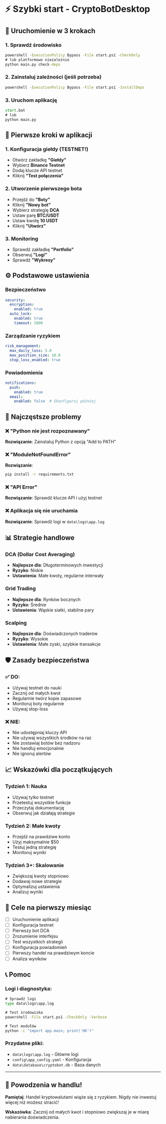 # ⚡ Szybki start - CryptoBotDesktop

## 🚀 Uruchomienie w 3 krokach

### 1. Sprawdź środowisko
```cmd
powershell -ExecutionPolicy Bypass -File start.ps1 -CheckOnly
# lub platformowo niezależnie
python main.py check-deps
```

### 2. Zainstaluj zależności (jeśli potrzeba)
```cmd
powershell -ExecutionPolicy Bypass -File start.ps1 -InstallDeps
```

### 3. Uruchom aplikację
```cmd
start.bat
# lub
python main.py
```

## 🎯 Pierwsze kroki w aplikacji

### 1. Konfiguracja giełdy (TESTNET!)
- Otwórz zakładkę **"Giełdy"**
- Wybierz **Binance Testnet**
- Dodaj klucze API testnet
- Kliknij **"Test połączenia"**

### 2. Utworzenie pierwszego bota
- Przejdź do **"Boty"**
- Kliknij **"Nowy bot"**
- Wybierz strategię **DCA**
- Ustaw parę **BTC/USDT**
- Ustaw kwotę **10 USDT**
- Kliknij **"Utwórz"**

### 3. Monitoring
- Sprawdź zakładkę **"Portfolio"**
- Obserwuj **"Logi"**
- Sprawdź **"Wykresy"**

## ⚙️ Podstawowe ustawienia

### Bezpieczeństwo
```yaml
security:
  encryption:
    enabled: true
  auto_lock:
    enabled: true
    timeout: 1800
```

### Zarządzanie ryzykiem
```yaml
risk_management:
  max_daily_loss: 5.0
  max_position_size: 10.0
  stop_loss_enabled: true
```

### Powiadomienia
```yaml
notifications:
  push:
    enabled: true
  email:
    enabled: false  # Skonfiguruj później
```

## 🔧 Najczęstsze problemy

### ❌ "Python nie jest rozpoznawany"
**Rozwiązanie**: Zainstaluj Python z opcją "Add to PATH"

### ❌ "ModuleNotFoundError"
**Rozwiązanie**: 
```cmd
pip install -r requirements.txt
```

### ❌ "API Error"
**Rozwiązanie**: Sprawdź klucze API i użyj testnet

### ❌ Aplikacja się nie uruchamia
**Rozwiązanie**: Sprawdź logi w `data\logs\app.log`

## 📊 Strategie handlowe

### DCA (Dollar Cost Averaging)
- **Najlepsze dla**: Długoterminowych inwestycji
- **Ryzyko**: Niskie
- **Ustawienia**: Małe kwoty, regularne interwały

### Grid Trading
- **Najlepsze dla**: Rynków bocznych
- **Ryzyko**: Średnie
- **Ustawienia**: Wąskie siatki, stabilne pary

### Scalping
- **Najlepsze dla**: Doświadczonych traderów
- **Ryzyko**: Wysokie
- **Ustawienia**: Małe zyski, szybkie transakcje

## 🛡️ Zasady bezpieczeństwa

### ✅ DO:
- Używaj testnet do nauki
- Zacznij od małych kwot
- Regularnie twórz kopie zapasowe
- Monitoruj boty regularnie
- Używaj stop-loss

### ❌ NIE:
- Nie udostępniaj kluczy API
- Nie używaj wszystkich środków na raz
- Nie zostawiaj botów bez nadzoru
- Nie handluj emocjonalnie
- Nie ignoruj alertów

## 📈 Wskazówki dla początkujących

### Tydzień 1: Nauka
- Używaj tylko testnet
- Przetestuj wszystkie funkcje
- Przeczytaj dokumentację
- Obserwuj jak działają strategie

### Tydzień 2: Małe kwoty
- Przejdź na prawdziwe konto
- Użyj maksymalnie $50
- Testuj jedną strategię
- Monitoruj wyniki

### Tydzień 3+: Skalowanie
- Zwiększaj kwoty stopniowo
- Dodawaj nowe strategie
- Optymalizuj ustawienia
- Analizuj wyniki

## 🎯 Cele na pierwszy miesiąc

- [ ] Uruchomienie aplikacji
- [ ] Konfiguracja testnet
- [ ] Pierwszy bot DCA
- [ ] Zrozumienie interfejsu
- [ ] Test wszystkich strategii
- [ ] Konfiguracja powiadomień
- [ ] Pierwszy handel na prawdziwym koncie
- [ ] Analiza wyników

## 📞 Pomoc

### Logi i diagnostyka:
```cmd
# Sprawdź logi
type data\logs\app.log

# Test środowiska
powershell -File start.ps1 -CheckOnly -Verbose

# Test modułów
python -c "import app.main; print('OK')"
```

### Przydatne pliki:
- `data\logs\app.log` - Główne logi
- `config\app_config.yaml` - Konfiguracja
- `data\database\cryptobot.db` - Baza danych

---

## 🎉 Powodzenia w handlu!

**Pamiętaj**: Handel kryptowalutami wiąże się z ryzykiem. Nigdy nie inwestuj więcej niż możesz stracić!

**Wskazówka**: Zacznij od małych kwot i stopniowo zwiększaj je w miarę nabierania doświadczenia.